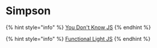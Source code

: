 # Simpson

{% hint style="info" %}
[You Don't Know JS](https://github.com/getify/You-Dont-Know-JS)
{% endhint %}

{% hint style="info" %}
[Functional Light JS](https://github.com/getify/Functional-Light-JS)
{% endhint %}

